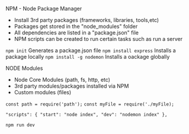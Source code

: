 NPM - Node Package Manager

 - Install 3rd party packages (frameworks, libraries, tools,etc)
 - Packages get stored in the "node_modules" folder
 - All dependencies are listed in a "package.json" file
 - NPM scripts can be created to run certain tasks such as run a server

 `npm init`                     Generates a package.json file
 `npm install express`          Installs a package locally
 `npm install -g nodemon`       Installs a oackage globally

NODE Modules

 - Node Core Modules (path, fs, http, etc)
 - 3rd party modules/packages installed via NPM
 - Custom modules (files)

 `const path = require('path');`
 `const myFile = require('./myFile);`

`"scripts": {
    "start": "node index",
    "dev": "nodemon index"
  },`

 `npm run dev`
